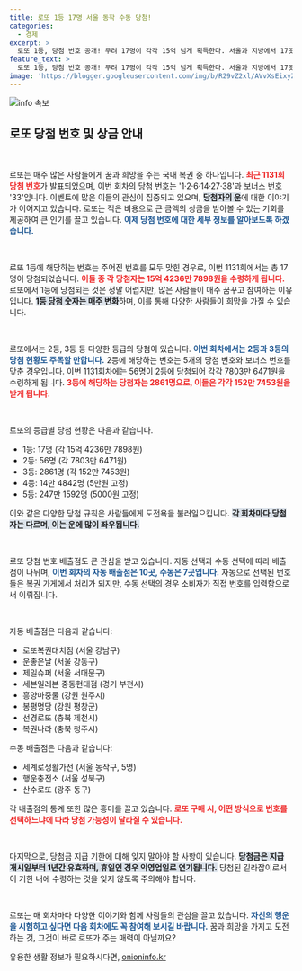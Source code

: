 ```yaml
---
title: 로또 1등 17명 서울 동작 수동 당첨!
categories:
  - 경제
excerpt: >
  로또 1등, 당첨 번호 공개! 무려 17명이 각각 15억 넘게 획득한다. 서울과 지방에서 17곳에서 탄생한 행운의 주인공들의 이야기를 확인하세요!
feature_text: >
  로또 1등, 당첨 번호 공개! 무려 17명이 각각 15억 넘게 획득한다. 서울과 지방에서 17곳에서 탄생한 행운의 주인공들의 이야기를 확인하세요!
image: 'https://blogger.googleusercontent.com/img/b/R29vZ2xl/AVvXsEixyZcFfHzMRdzZMjFBmAUKJYCLCGyLL1o632UiGVXcaFdKo_bkvkuCioo0uUKlGfBVcT3P84aROyZIXSBEx3Aw5nCQ3pTgDom1WDC4m8eifvWiAmWEEVb4x6G_l8C0QH225ldMjyaFvpxGEBGNO37VmDTDMHGhJPq73UglMfDca1-0aw/s1600/blogspot.png'
---
```


<p><img src="https://blogger.googleusercontent.com/img/b/R29vZ2xl/AVvXsEixyZcFfHzMRdzZMjFBmAUKJYCLCGyLL1o632UiGVXcaFdKo_bkvkuCioo0uUKlGfBVcT3P84aROyZIXSBEx3Aw5nCQ3pTgDom1WDC4m8eifvWiAmWEEVb4x6G_l8C0QH225ldMjyaFvpxGEBGNO37VmDTDMHGhJPq73UglMfDca1-0aw/s1600/blogspot.png" alt="info 속보" /></p>

<h2 data-ke-size="size26">로또 당첨 번호 및 상금 안내</h2>

<p data-ke-size="size16">&nbsp;</p>

<p>로또는 매주 많은 사람들에게 꿈과 희망을 주는 국내 복권 중 하나입니다. <b><span style="color: #ee2323;">최근 1131회 당첨 번호</span></b>가 발표되었으며, 이번 회차의 당첨 번호는 '1·2·6·14·27·38'과 보너스 번호 '33'입니다. 이벤트에 많은 이들의 관심이 집중되고 있으며, <b><span style="background-color: #21538527;">당첨자의 운</span></b>에 대한 이야기가 이어지고 있습니다. 로또는 적은 비용으로 큰 금액의 상금을 받아볼 수 있는 기회를 제공하여 큰 인기를 끌고 있습니다. <b><span style="color: #1a5490;">이제 당첨 번호에 대한 세부 정보를 알아보도록 하겠습니다.</span></b></p>

<p data-ke-size="size16">&nbsp;</p>

<p>로또 1등에 해당하는 번호는 주어진 번호를 모두 맞힌 경우로, 이번 1131회에서는 총 17명이 당첨되었습니다. <b><span style="color: #ee2323;">이들 중 각 당첨자는 15억 4236만 7898원을 수령하게 됩니다.</span></b> 로또에서 1등에 당첨되는 것은 정말 어렵지만, 많은 사람들이 매주 꿈꾸고 참여하는 이유입니다. <b><span style="background-color: #21538527;">1등 당첨 숫자는 매주 변화</span></b>하며, 이를 통해 다양한 사람들이 희망을 가질 수 있습니다.</p>

<p data-ke-size="size16">&nbsp;</p>

<p>로또에서는 2등, 3등 등 다양한 등급의 당첨이 있습니다. <b><span style="color: #1a5490;">이번 회차에서는 2등과 3등의 당첨 현황도 주목할 만합니다.</span></b> 2등에 해당하는 번호는 5개의 당첨 번호와 보너스 번호를 맞춘 경우입니다. 이번 1131회차에는 56명이 2등에 당첨되어 각각 7803만 6471원을 수령하게 됩니다. <b><span style="color: #ee2323;">3등에 해당하는 당첨자는 2861명으로, 이들은 각각 152만 7453원을 받게 됩니다.</span></b></p>

<p data-ke-size="size16">&nbsp;</p>

<p>로또의 등급별 당첨 현황은 다음과 같습니다. <ul> <li>1등: 17명 (각 15억 4236만 7898원)</li> <li>2등: 56명 (각 7803만 6471원)</li> <li>3등: 2861명 (각 152만 7453원)</li> <li>4등: 14만 4842명 (5만원 고정)</li> <li>5등: 247만 1592명 (5000원 고정)</li> </ul> 이와 같은 다양한 당첨 규칙은 사람들에게 도전욕을 불러일으킵니다. <b><span style="background-color: #21538527;">각 회차마다 당첨자는 다르며, 이는 운에 많이 좌우됩니다.</span></b></p>

<p data-ke-size="size16">&nbsp;</p>

<p>로또 당첨 번호 배출점도 큰 관심을 받고 있습니다. 자동 선택과 수동 선택에 따라 배출점이 나뉘며, <b><span style="color: #1a5490;">이번 회차의 자동 배출점은 10곳, 수동은 7곳입니다.</span></b> 자동으로 선택된 번호들은 복권 가게에서 처리가 되지만, 수동 선택의 경우 소비자가 직접 번호를 입력함으로써 이뤄집니다.</p>

<p data-ke-size="size16">&nbsp;</p>

<p>자동 배출점은 다음과 같습니다: <ul> <li>로또복권대치점 (서울 강남구)</li> <li>운좋은날 (서울 강동구)</li> <li>제일슈퍼 (서울 서대문구)</li> <li>세븐일레븐 중동현대점 (경기 부천시)</li> <li>흥양마중물 (강원 원주시)</li> <li>봉평명당 (강원 평창군)</li> <li>선경로또 (충북 제천시)</li> <li>복권나라 (충북 청주시)</li> </ul> 수동 배출점은 다음과 같습니다: <ul> <li>세계로생활가전 (서울 동작구, 5명)</li> <li>행운충전소 (서울 성북구)</li> <li>산수로또 (광주 동구)</li> </ul> 각 배출점의 통계 또한 많은 흥미를 끌고 있습니다. <b><span style="color: #ee2323;">로또 구매 시, 어떤 방식으로 번호를 선택하느냐에 따라 당첨 가능성이 달라질 수 있습니다.</span></b></p>

<p data-ke-size="size16">&nbsp;</p>

<p>마지막으로, 당첨금 지급 기한에 대해 잊지 말아야 할 사항이 있습니다. <b><span style="background-color: #21538527;">당첨금은 지급 개시일부터 1년간 유효하며, 휴일인 경우 익영업일로 연기됩니다.</span></b> 당첨된 길라잡이로서 이 기한 내에 수령하는 것을 잊지 않도록 주의해야 합니다. </p>

<p data-ke-size="size16">&nbsp;</p>

<p>로또는 매 회차마다 다양한 이야기와 함께 사람들의 관심을 끌고 있습니다. <b><span style="color: #1a5490;">자신의 행운을 시험하고 싶다면 다음 회차에도 꼭 참여해 보시길 바랍니다.</span></b> 꿈과 희망을 가지고 도전하는 것, 그것이 바로 로또가 주는 매력이 아닐까요?</p>
유용한 생활 정보가 필요하시다면, <a href="https://onioninfo.kr" rel="dofollow">onioninfo.kr</a>


